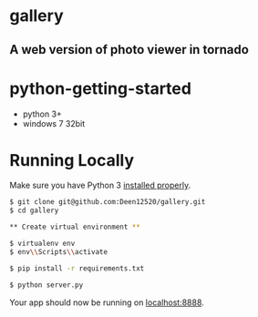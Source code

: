 # gallery
A web version of photo viewer in tornado
---

# python-getting-started
* python 3+
* windows 7 32bit


# Running Locally

Make sure you have Python 3 [installed properly](http://install.python-guide.org).  

```sh
$ git clone git@github.com:Deen12520/gallery.git
$ cd gallery

** Create virtual environment **

$ virtualenv env
$ env\\Scripts\\activate

$ pip install -r requirements.txt

$ python server.py

```

Your app should now be running on [localhost:8888](http://localhost:8888/).



